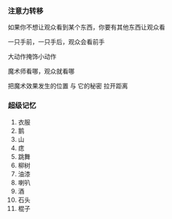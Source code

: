 ### 注意力转移
如果你不想让观众看到某个东西，你要有其他东西让观众看

一只手前，一只手后，观众会看前手

大动作掩饰小动作

魔术师看哪，观众就看哪

把魔术效果发生的位置 与 它的秘密 拉开距离
### 超级记忆
1. 衣服
2. 鹅
3. 山
4. 痣
5. 跳舞
6. 柳树
7. 油漆
8. 喇叭
9. 酒
10. 石头
11. 棍子





